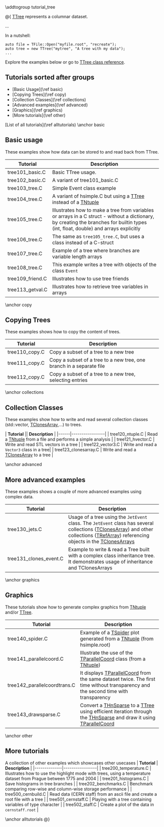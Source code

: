 \addtogroup tutorial_tree
 
@{
[TTree](classTTree.html) represents a columnar dataset.

...

In a nutshell:
~~~{.cpp}
auto file = TFile::Open("myfile.root", "recreate");
auto tree = new TTree("mytree", "A tree with my data");
...
~~~

Explore the examples below or go to [TTree class reference](classTTree.html).

## Tutorials sorted after groups
- [Basic Usage](\ref basic)
- [Copying Trees](\ref copy)
- [Collection Classes](\ref collections)
- [Advanced examples](\ref advanced)
- [Graphics](\ref graphics)
- [More tutorials](\ref other)


[List of all tutorials](\ref alltutorials)
\anchor basic
## Basic usage

These examples show how data can be stored to and read back from TTree.

| **Tutorial** | **Description** |
|------|-----------------|
| tree101_basic.C | Basic TTree usage. |
| tree102_basic.C | A variant of tree101_basic.C |
| tree103_tree.C | Simple Event class example |
| tree104_tree.C | A variant of hsimple.C but using a [TTree](classTTree.html) instead of a [TNtuple](classTNtuple.html) |
| tree105_tree.C | Illustrates how to make a tree from variables or arrays in a C struct - without a dictionary, by creating the branches for builtin types (int, float, double) and arrays explicitly |
| tree106_tree.C | The same as `tree105_tree.C`, but uses a class instead of a C-struct |
| tree107_tree.C | Example of a tree where branches are variable length arrays |
| tree108_tree.C | This example writes a tree with objects of the class `Event` |
| tree109_friend.C | Illustrates how to use tree friends |
| tree113_getval.C | Illustrates how to retrieve tree variables in arrays |

\anchor copy
## Copying Trees

These examples shows how to copy the content of trees.

| **Tutorial** | **Description** |
|------|-----------------|
| tree110_copy.C | Copy a subset of a tree to a new tree |
| tree111_copy.C | Copy a subset of a tree to a new tree, one branch in a separate file |
| tree112_copy.C | Copy a subset of a tree to a new tree, selecting entries |


\anchor collections
## Collection Classes

These examples show how to write and read several collection classes (std::vector, [TClonesArray](classTClonesArray.html),...) to trees.

| **Tutorial** || **Description** |
|------|-----------------|
| tree120_ntuple.C | Read a [TNtuple](classTNtuple.html) from a file and performs a simple analysis |
| tree121_hvector.C | Write and read STL vectors in a tree |
| tree122_vector3.C | Write and read a `Vector3` class in a tree|
| tree123_clonesarray.C | Write and read a [TClonesArray](classTClonesArray.html) to a tree |


\anchor advanced
## More advanced examples

These examples shows a couple of more advanced examples using complex data.

| **Tutorial** | **Description** |
|------|-----------------|
| tree130_jets.C | Usage of a tree using the `JetEvent` class. The `JetEvent` class has several collections ([TClonesArray](classTClonesArray.html)) and other collections ([TRefArray](classTRefArray.html)) referencing objects in the [TClonesArrays](classTClonesArray.html) |
| tree131_clones_event.C | Example to write & read a Tree built with a complex class inheritance tree. It demonstrates usage of inheritance and TClonesArrays |


\anchor graphics
## Graphics

These tutorials show how to generate complex graphics from [TNtuple](classTNtuple.html) and/or [TTree](classTTree.html).

| **Tutorial** | **Description** |
|------|-----------------|
| tree140_spider.C | Example of a [TSpider](classTSpider.html) plot generated from a [TNtuple](classTNtuple.html) (from hsimple.root) |
| tree141_parallelcoord.C | Illustrate the use of the [TParallelCoord](classTParallelCoord.html) class (from a [TNtuple](classTNtuple.html)) |
| tree142_parallelcoordtrans.C | It displays [TParallelCoord](classTParallelCoord.html) from the same dataset twice. The first time without transparency and the second time with transparency |
| tree143_drawsparse.C | Convert a [THnSparse](classTHnSparse.html) to a [TTree](classTTree.html) using efficient iteration through the [THnSparse](classTHnSparse.html) and draw it using [TParallelCoord](classTParallelCoord.html) |


\anchor other
## More tutorials

A collection of other examples which showcases other usecases 
| **Tutorial** | **Description** |
|--------------|-----------------|
| tree200_temperature.C | Illustrates how to use the highlight mode with trees, using a temperature dataset from Prague between 1775 and 2004 |
| tree201_histograms.C | Save histograms in tree branches |
| tree202_benchmarks.C | Benchmark comparing row-wise and column-wise storage performance |
| tree500_cernbuild.C | Read data (CERN staff) from an ascii file and create a root file with a tree |
| tree501_cernstaff.C | Playing with a tree containing variables of type character |
| tree502_staff.C | Create a plot of the data in `cernstaff.root` |


\anchor alltutorials
@}